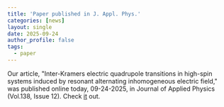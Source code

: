 ```yaml
---
title: 'Paper published in J. Appl. Phys.'
categories: [news]
layout: single
date: 2025-09-24
author_profile: false
tags:
  - paper
---
```


Our article, "Inter-Kramers electric quadrupole transitions in high-spin systems induced by resonant alternating inhomogeneous electric field," was published online today, 09-24-2025, in Journal of Applied Physics (Vol.138, Issue 12). Check <a href="https://doi.org/10.1063/5.0293954">it</a> out.
